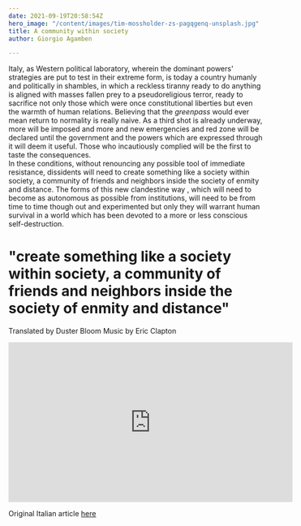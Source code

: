 ```yaml
---
date: 2021-09-19T20:58:54Z
hero_image: "/content/images/tim-mossholder-zs-pagqgenq-unsplash.jpg"
title: A community within society
author: Giorgio Agamben

---
```

Italy, as Western political laboratory, wherein the dominant powers' strategies are put to test in their extreme form, is today a country humanly and politically in shambles, in which a reckless  tiranny ready to do anything is aligned with masses fallen prey to a pseudoreligious terror, ready to sacrifice not only those which were once constitutional liberties but even the warmth of human relations. Believing that the _greenpass_ would ever mean return to normality is really naive. As a third shot is already underway, more will be imposed and more and new emergencies and red zone will be declared until the government and the powers which are expressed through it will deem it useful. Those who incautiously complied will be the first to taste the consequences.  
In these conditions, without renouncing any possible tool of immediate resistance, dissidents will need to create something like a society within society, a community of friends and neighbors inside the society of enmity and distance. The forms of this new clandestine way ,  which will need to become as autonomous as possible from institutions, will need to be from time to time though out and experimented but only they will warrant  human survival in a world which has been devoted to a more or less conscious self-destruction.

# "create something like a society within society, a community of friends and neighbors inside the society of enmity and distance"

Translated by Duster Bloom
Music by Eric Clapton
<iframe src=https://videos.shmalls.pw/videos/embed/637607ad-7319-4d44-b328-6415c9e145a4 width="560" height="315"  title="Eric Clapton - This Has Gotta Stop"  frameborder="0" allowfullscreen></iframe>

Original Italian article [here](https://www.quodlibet.it/giorgio-agamben-una-comunit-14-ella-societa "Comunità")
